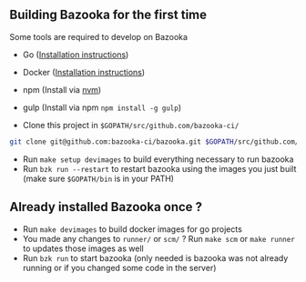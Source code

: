 ## Building Bazooka for the first time

Some tools are required to develop on Bazooka

* Go ([Installation instructions](https://golang.org/doc/install))
* Docker ([Installation instructions](https://docs.docker.com/installation/))
* npm (Install via [nvm](https://github.com/creationix/nvm))
* gulp (Install via npm `npm install -g gulp`)

* Clone this project in `$GOPATH/src/github.com/bazooka-ci/`

```bash
git clone git@github.com:bazooka-ci/bazooka.git $GOPATH/src/github.com/bazooka-ci/bazooka
```

* Run `make setup devimages` to build everything necessary to run bazooka
* Run `bzk run --restart` to restart bazooka using the images you just built (make sure `$GOPATH/bin` is in your PATH)

## Already installed Bazooka once ?

* Run `make devimages` to build docker images for go projects
* You made any changes to `runner/` or `scm/` ? Run `make scm` or `make runner` to updates those images as well
* Run `bzk run` to start bazooka (only needed is bazooka was not already running or if you changed some code in the server)
